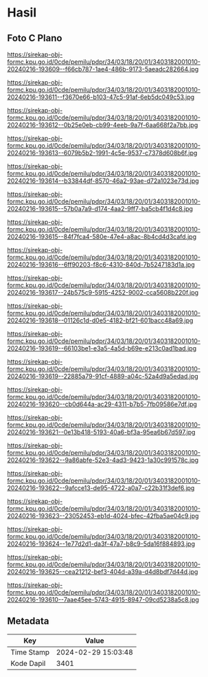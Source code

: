 # Hasil

## Foto C Plano

https://sirekap-obj-formc.kpu.go.id/0cde/pemilu/pdpr/34/03/18/20/01/3403182001010-20240216-193609--f66cb787-1ae4-486b-9173-5aeadc282664.jpg

https://sirekap-obj-formc.kpu.go.id/0cde/pemilu/pdpr/34/03/18/20/01/3403182001010-20240216-193611--f3670e66-b103-47c5-91af-6eb5dc049c53.jpg

https://sirekap-obj-formc.kpu.go.id/0cde/pemilu/pdpr/34/03/18/20/01/3403182001010-20240216-193612--0b25e0eb-cb99-4eeb-9a7f-6aa668f2a7bb.jpg

https://sirekap-obj-formc.kpu.go.id/0cde/pemilu/pdpr/34/03/18/20/01/3403182001010-20240216-193613--6079b5b2-1991-4c5e-9537-c7378d608b6f.jpg

https://sirekap-obj-formc.kpu.go.id/0cde/pemilu/pdpr/34/03/18/20/01/3403182001010-20240216-193614--b33844df-8570-46a2-93ae-d72a1023e73d.jpg

https://sirekap-obj-formc.kpu.go.id/0cde/pemilu/pdpr/34/03/18/20/01/3403182001010-20240216-193615--57b0a7a9-d174-4aa2-9ff7-ba5cb4f1d4c8.jpg

https://sirekap-obj-formc.kpu.go.id/0cde/pemilu/pdpr/34/03/18/20/01/3403182001010-20240216-193615--84f7fca4-580e-47e4-a8ac-8b4cd4d3cafd.jpg

https://sirekap-obj-formc.kpu.go.id/0cde/pemilu/pdpr/34/03/18/20/01/3403182001010-20240216-193616--6ff90203-f8c6-4310-840d-7b5247183d1a.jpg

https://sirekap-obj-formc.kpu.go.id/0cde/pemilu/pdpr/34/03/18/20/01/3403182001010-20240216-193617--24b575c9-5915-4252-9002-cca5608b220f.jpg

https://sirekap-obj-formc.kpu.go.id/0cde/pemilu/pdpr/34/03/18/20/01/3403182001010-20240216-193618--01126c1d-d0e5-4182-bf21-601bacc48a69.jpg

https://sirekap-obj-formc.kpu.go.id/0cde/pemilu/pdpr/34/03/18/20/01/3403182001010-20240216-193619--66103be1-e3a5-4a5d-b69e-e213c0ad1bad.jpg

https://sirekap-obj-formc.kpu.go.id/0cde/pemilu/pdpr/34/03/18/20/01/3403182001010-20240216-193619--22885a79-91cf-4889-a04c-52a4d9a5edad.jpg

https://sirekap-obj-formc.kpu.go.id/0cde/pemilu/pdpr/34/03/18/20/01/3403182001010-20240216-193620--cb0d644a-ac29-4311-b7b5-7fb09586e7df.jpg

https://sirekap-obj-formc.kpu.go.id/0cde/pemilu/pdpr/34/03/18/20/01/3403182001010-20240216-193621--0e13b418-5193-40a6-bf3a-95ea6b67d597.jpg

https://sirekap-obj-formc.kpu.go.id/0cde/pemilu/pdpr/34/03/18/20/01/3403182001010-20240216-193622--9a86abfe-52e3-4ad3-9423-1a30c991578c.jpg

https://sirekap-obj-formc.kpu.go.id/0cde/pemilu/pdpr/34/03/18/20/01/3403182001010-20240216-193622--9afcce13-de95-4722-a0a7-c22b31f3def6.jpg

https://sirekap-obj-formc.kpu.go.id/0cde/pemilu/pdpr/34/03/18/20/01/3403182001010-20240216-193623--23052453-eb1d-4024-bfec-42fba5ae04c9.jpg

https://sirekap-obj-formc.kpu.go.id/0cde/pemilu/pdpr/34/03/18/20/01/3403182001010-20240216-193624--1e77d2d1-da3f-47a7-b8c9-5da16f884893.jpg

https://sirekap-obj-formc.kpu.go.id/0cde/pemilu/pdpr/34/03/18/20/01/3403182001010-20240216-193625--cea21212-bef3-404d-a39a-d4d8bdf7d44d.jpg

https://sirekap-obj-formc.kpu.go.id/0cde/pemilu/pdpr/34/03/18/20/01/3403182001010-20240216-193610--7aae45ee-5743-4915-8947-09cd5238a5c8.jpg


## Metadata

| Key        | Value               |
| ---------- | ------------------- |
| Time Stamp | 2024-02-29 15:03:48 |
| Kode Dapil | 3401                |



